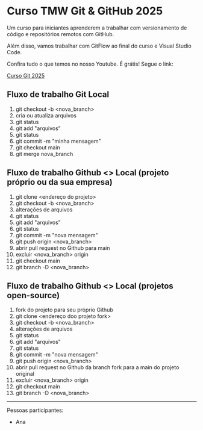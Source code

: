 # Curso TMW Git & GitHub 2025

Um curso para iniciantes aprenderem a trabalhar com versionamento de código e repositórios remotos com GitHub.

Além disso, vamos trabalhar com GitFlow ao final do curso e Visual Studio Code.

Confira tudo o que temos no nosso Youtube. É grátis! Segue o link:

[Curso Git 2025](https://youtube.com/@teomewhy)

## Fluxo de trabalho Git Local

1. git checkout -b <nova_branch>
2. cria ou atualiza arquivos
3. git status
4. git add "arquivos"
5. git status
6. git commit -m "minha mensagem"
7. git checkout main
8. git merge nova_branch

## Fluxo de trabalho Github <> Local (projeto próprio ou da sua empresa)

1. git clone <endereço do projeto>
2. git checkout -b <nova_branch>
3. alterações de arquivos
4. git status
5. git add "arquivos"
6. git status
7. git commit -m "nova mensagem"
8. git push origin <nova_branch>
9. abrir pull request no Github para main
10. excluir <nova_branch> origin
11. git checkout main
12. git branch -D <nova_branch>

## Fluxo de trabalho Github <> Local (projetos open-source)
1. fork do projeto para seu próprio Github
2. git clone <endereço doo projeto fork>
3. git checkout -b <nova_branch>
4. alterações de arquivos
5. git status
6. git add "arquivos"
7. git status
8. git commit -m "nova mensagem"
9. git push origin <nova_branch>
10. abrir pull request no Github da branch fork para a main do projeto original
11. excluir <nova_branch> origin
12. git checkout main
13. git branch -D <nova_branch>


---

Pessoas participantes:

- Ana